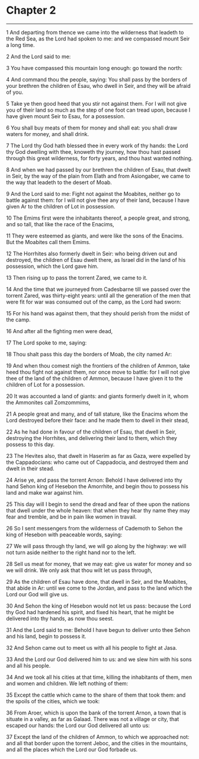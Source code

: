 # Chapter 2

***

1 And departing from thence we came into the wilderness that leadeth to the Red Sea, as the Lord had spoken to me: and we compassed mount Seir a long time.

2 And the Lord said to me:

3 You have compassed this mountain long enough: go toward the north:

4 And command thou the people, saying: You shall pass by the borders of your brethren the children of Esau, who dwell in Seir, and they will be afraid of you.

5 Take ye then good heed that you stir not against them. For I will not give you of their land so much as the step of one foot can tread upon, because I have given mount Seir to Esau, for a possession.

6 You shall buy meats of them for money and shall eat: you shall draw waters for money, and shall drink.

7 The Lord thy God hath blessed thee in every work of thy hands: the Lord thy God dwelling with thee, knoweth thy journey, how thou hast passed through this great wilderness, for forty years, and thou hast wanted nothing.

8 And when we had passed by our brethren the children of Esau, that dwelt in Seir, by the way of the plain from Elath and from Asiongaber, we came to the way that leadeth to the desert of Moab.

9 And the Lord said to me: Fight not against the Moabites, neither go to battle against them: for I will not give thee any of their land, because I have given Ar to the children of Lot in possession.

10 The Emims first were the inhabitants thereof, a people great, and strong, and so tall, that like the race of the Enacims,

11 They were esteemed as giants, and were like the sons of the Enacims. But the Moabites call them Emims.

12 The Horrhites also formerly dwelt in Seir: who being driven out and destroyed, the children of Esau dwelt there, as Israel did in the land of his possession, which the Lord gave him.

13 Then rising up to pass the torrent Zared, we came to it.

14 And the time that we journeyed from Cadesbarne till we passed over the torrent Zared, was thirty-eight years: until all the generation of the men that were fit for war was consumed out of the camp, as the Lord had sworn:

15 For his hand was against them, that they should perish from the midst of the camp.

16 And after all the fighting men were dead,

17 The Lord spoke to me, saying:

18 Thou shalt pass this day the borders of Moab, the city named Ar:

19 And when thou comest nigh the frontiers of the children of Ammon, take heed thou fight not against them, nor once move to battle: for I will not give thee of the land of the children of Ammon, because I have given it to the children of Lot for a possession.

20 It was accounted a land of giants: and giants formerly dwelt in it, whom the Ammonites call Zomzommims,

21 A people great and many, and of tall stature, like the Enacims whom the Lord destroyed before their face: and he made them to dwell in their stead,

22 As he had done in favour of the children of Esau, that dwell in Seir, destroying the Horrhites, and delivering their land to them, which they possess to this day.

23 The Hevites also, that dwelt in Haserim as far as Gaza, were expelled by the Cappadocians: who came out of Cappadocia, and destroyed them and dwelt in their stead.

24 Arise ye, and pass the torrent Arnon: Behold I have delivered into thy hand Sehon king of Hesebon the Amorrhite, and begin thou to possess his land and make war against him.

25 This day will I begin to send the dread and fear of thee upon the nations that dwell under the whole heaven: that when they hear thy name they may fear and tremble, and be in pain like women in travail.

26 So I sent messengers from the wilderness of Cademoth to Sehon the king of Hesebon with peaceable words, saying:

27 We will pass through thy land, we will go along by the highway: we will not turn aside neither to the right hand nor to the left.

28 Sell us meat for money, that we may eat: give us water for money and so we will drink. We only ask that thou wilt let us pass through,

29 As the children of Esau have done, that dwell in Seir, and the Moabites, that abide in Ar: until we come to the Jordan, and pass to the land which the Lord our God will give us.

30 And Sehon the king of Hesebon would not let us pass: because the Lord thy God had hardened his spirit, and fixed his heart, that he might be delivered into thy hands, as now thou seest.

31 And the Lord said to me: Behold I have begun to deliver unto thee Sehon and his land, begin to possess it.

32 And Sehon came out to meet us with all his people to fight at Jasa.

33 And the Lord our God delivered him to us: and we slew him with his sons and all his people.

34 And we took all his cities at that time, killing the inhabitants of them, men and women and children. We left nothing of them:

35 Except the cattle which came to the share of them that took them: and the spoils of the cities, which we took:

36 From Aroer, which is upon the bank of the torrent Arnon, a town that is situate in a valley, as far as Galaad. There was not a village or city, that escaped our hands: the Lord our God delivered all unto us:

37 Except the land of the children of Ammon, to which we approached not: and all that border upon the torrent Jeboc, and the cities in the mountains, and all the places which the Lord our God forbade us.

